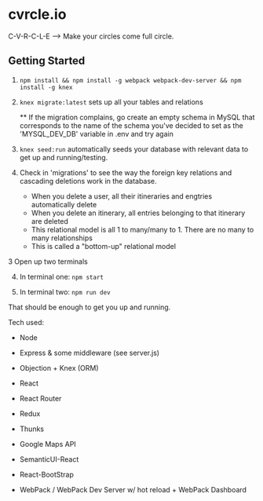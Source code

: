 # cvrcle.io
C-V-R-C-L-E --> Make your circles come full circle. 

## Getting Started
1) `npm install && npm install -g webpack webpack-dev-server && npm install -g knex`

2) `knex migrate:latest` sets up all your tables and relations
	
	** If the migration complains, go create an empty schema in MySQL that corresponds to the name of the schema you've decided to set as the 'MYSQL_DEV_DB' variable in .env and try again

3) `knex seed:run` automatically seeds your database with relevant data to get up and running/testing. 

4) Check in 'migrations' to see the way the foreign key relations and cascading deletions work in the database.
	
	- When you delete a user, all their itineraries and engtries automatically delete
	- When you delete an itinerary, all entries belonging to that itinerary are deleted
	- This relational model is all 1 to many/many to 1. There are no many to many relationships
	- This is called a "bottom-up" relational model

3 Open up two terminals

4) In terminal one: `npm start`

5) In terminal two: `npm run dev`

That should be enough to get you up and running. 

Tech used:

- Node

- Express & some middleware (see server.js)

- Objection + Knex (ORM)

- React

- React Router

- Redux

- Thunks

- Google Maps API

- SemanticUI-React

- React-BootStrap

- WebPack / WebPack Dev Server w/ hot reload + WebPack Dashboard
